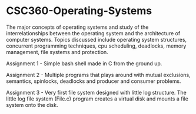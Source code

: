 # CSC360-Operating-Systems

The major concepts of operating systems and study of the interrelationships between the operating system and the architecture of computer systems. Topics discussed include operating system structures, concurrent programming techniques, cpu scheduling, deadlocks, memory management, file systems and protection.

Assignment 1 - Simple bash shell made in C from the ground up.

Assignment 2 - Multiple programs that plays around with mutual exclusions, semantics, spinlocks, deadlocks and producer and consumer problems.

Assignment 3 - Very first file system designed with little log structure. The little log file system (File.c) program creates a virtual disk and mounts a file system onto the disk.

